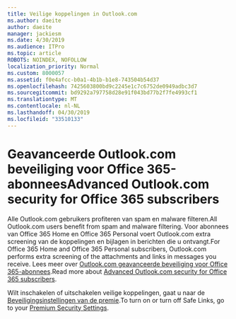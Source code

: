 ```yaml
---
title: Veilige koppelingen in Outlook.com
ms.author: daeite
author: daeite
manager: jackiesm
ms.date: 4/30/2019
ms.audience: ITPro
ms.topic: article
ROBOTS: NOINDEX, NOFOLLOW
localization_priority: Normal
ms.custom: 8000057
ms.assetid: f0e4afcc-b0a1-4b1b-b1e8-743504b54d37
ms.openlocfilehash: 7425603800bd9c2245e1c7c6752de0949adbc3d7
ms.sourcegitcommit: bd9292a797758d28e91f043bd77b2f7fe4993cf1
ms.translationtype: MT
ms.contentlocale: nl-NL
ms.lasthandoff: 04/30/2019
ms.locfileid: "33510133"
---
```

# <a name="advanced-outlookcom-security-for-office-365-subscribers"></a><span data-ttu-id="9b9d7-102">Geavanceerde Outlook.com beveiliging voor Office 365-abonnees</span><span class="sxs-lookup"><span data-stu-id="9b9d7-102">Advanced Outlook.com security for Office 365 subscribers</span></span>

<span data-ttu-id="9b9d7-103">Alle Outlook.com gebruikers profiteren van spam en malware filteren.</span><span class="sxs-lookup"><span data-stu-id="9b9d7-103">All Outlook.com users benefit from spam and malware filtering.</span></span> <span data-ttu-id="9b9d7-104">Voor abonnees van Office 365 Home en Office 365 Personal voert Outlook.com extra screening van de koppelingen en bijlagen in berichten die u ontvangt.</span><span class="sxs-lookup"><span data-stu-id="9b9d7-104">For Office 365 Home and Office 365 Personal subscribers, Outlook.com performs extra screening of the attachments and links in messages you receive.</span></span> <span data-ttu-id="9b9d7-105">Lees meer over [Outlook.com geavanceerde beveiliging voor Office 365-abonnees](https://support.office.com/article/882d2243-eab9-4545-a58a-b36fee4a46e2).</span><span class="sxs-lookup"><span data-stu-id="9b9d7-105">Read more about [Advanced Outlook.com security for Office 365 subscribers](https://support.office.com/article/882d2243-eab9-4545-a58a-b36fee4a46e2).</span></span>

<span data-ttu-id="9b9d7-106">Wilt inschakelen of uitschakelen veilige koppelingen, gaat u naar de [Beveiligingsinstellingen van de premie](https://outlook.live.com/mail/options/premium/security).</span><span class="sxs-lookup"><span data-stu-id="9b9d7-106">To turn on or turn off Safe Links, go to your [Premium Security Settings](https://outlook.live.com/mail/options/premium/security).</span></span>